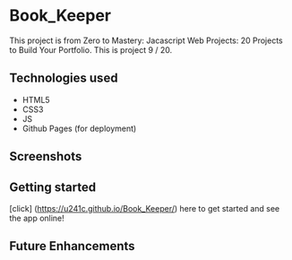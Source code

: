 # Book_Keeper
This project is from Zero to Mastery: Jacascript Web Projects: 20 Projects to Build Your Portfolio. This is project 9 / 20.


## Technologies used
- HTML5
- CSS3
- JS
- Github Pages (for deployment)

## Screenshots


## Getting started

[click] (https://u241c.github.io/Book_Keeper/) here to get started and see the app online! 

## Future Enhancements